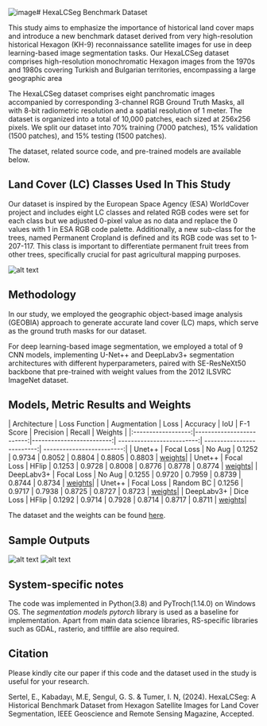 ![image](https://github.com/RSandAI/HexaLCSeg/assets/152481826/0b25ff7e-40b2-45db-afd5-d3d28404a96b)# HexaLCSeg Benchmark Dataset

This study aims to emphasize the importance of historical land cover maps and introduce a new benchmark dataset derived from very high-resolution historical Hexagon (KH-9) reconnaissance satellite images for use in deep learning-based image segmentation tasks. Our HexaLCSeg dataset comprises high-resolution monochromatic Hexagon images from the 1970s and 1980s covering Turkish and Bulgarian territories, encompassing a large geographic area

The HexaLCSeg dataset comprises eight panchromatic images accompanied by corresponding 3-channel RGB Ground Truth Masks, all with 8-bit radiometric resolution and a spatial resolution of 1 meter. The dataset is organized into a total of 10,000 patches, each sized at 256x256 pixels. 
We split our dataset into 70% training (7000 patches), 15% validation (1500 patches), and 15% testing (1500 patches). 

The dataset, related source code, and pre-trained models are available below.

Land Cover (LC) Classes Used In This Study
----------------------

Our dataset is inspired by the European Space Agency (ESA) WorldCover project and includes eight LC classes and related RGB codes were set for each class but we adjusted 0-pixel value as no data and replace the 0 values with 1 in ESA RGB code palette.
Additionally, a new sub-class for the trees, named Permanent Cropland is defined and its RGB code was set to 1-207-117. This class is important to differentiate permanent fruit trees from other trees, specifically crucial for past agricultural mapping purposes.

![alt text](LULCclasses.jpg)

Methodology
---------------------
In our study, we employed the geographic object-based image analysis (GEOBIA) approach to generate accurate land cover (LC) maps, which serve as the ground truth masks for our dataset. 

For deep learning-based image segmentation, we employed a total of 9 CNN models, implementing U-Net++ and DeepLabv3+ segmentation architectures with different hyperparameters, paired with SE-ResNeXt50 backbone that pre-trained with weight values from the 2012 ILSVRC ImageNet dataset.


Models, Metric Results and Weights
---------------------
| Architecture | Loss Function | Augmentation | Loss | Accuracy | IoU | F-1 Score | Precision | Recall | Weights |
|:------------------:|-------------------------:|-------------------------:| -------------------------:| -------------------------:| -------------------------:|
| Unet++ | Focal Loss | No Aug | 0.1252 | 0.9734 | 0.8052 | 0.8804 | 0.8805 | 0.8803 | [weights](https://drive.google.com)|
| Unet++ | Focal Loss | HFlip | 0.1253 | 0.9728 | 0.8008 | 0.8776 | 0.8778 | 0.8774 | [weights](https://drive.google.com)|
| DeepLabv3+ | Focal Loss | No Aug | 0.1255 | 0.9720 | 0.7959 | 0.8739 | 0.8744 | 0.8734 | [weights](https://drive.google.com)|
| Unet++ | Focal Loss | Random BC | 0.1256 | 0.9717 | 0.7938 | 0.8725 | 0.8727 | 0.8723 | [weights](https://drive.google.com)|
| DeepLabv3+ | Dice Loss | HFlip | 0.1292 | 0.9714 | 0.7928 | 0.8714  | 0.8717 | 0.8711 | [weights](https://drive.google.com)|

The dataset and the weights can be found [here](https://drive.google.com).


Sample Outputs
---------------------
![alt text](outputs_0.png)
![alt text](outputs_1.png)




System-specific notes
---------------------
The code was implemented in Python(3.8) and PyTroch(1.14.0) on Windows OS. The *segmentation models pytorch* library is used as a baseline for implementation. Apart from main data science libraries, RS-specific libraries such as GDAL, rasterio, and tifffile are also required.


Citation
---------------------
Please kindly cite our paper if this code and the dataset used in the study is useful for your research.

Sertel, E., Kabadayı, M.E, Sengul, G. S. & Tumer, I. N, (2024). HexaLCSeg: A Historical Benchmark Dataset from Hexagon Satellite Images for Land Cover Segmentation, IEEE Geoscience and Remote Sensing Magazine, Accepted.



